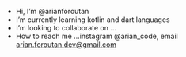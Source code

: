 -  Hi, I’m @arianforoutan
-  I’m currently learning kotlin and dart languages
-  I’m looking to collaborate on ...
-  How to reach me ...instagram @arian_code, email arian.foroutan.dev@gmail.com

<!---
arianforoutan/arianforoutan is a ✨ special ✨ repository because its `README.md` (this file) appears on your GitHub profile.
You can click the Preview link to take a look at your changes.
--->
